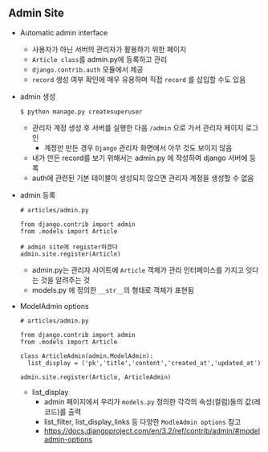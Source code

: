 ## Admin Site

+ Automatic admin interface
  + 사용자가 아닌 서버의 관리자가 활용하기 위한 페이지
  + `Article class`를 admin.py에 등록하고 관리
  + `django.contrib.auth` 모듈에서 제공
  + `record` 생성 여부 확인에 매우 유용하며 직접 `record` 를 삽입할 수도 있음
  
+ admin 생성

  ```
  $ python manage.py createsuperuser
  ```

  + 관리자 계정 생성 후 서버를 실행한 다음 `/admin` 으로 가서 관리자 페이지 로그인
    + 계정만 만든 경우 `Django` 관리자 화면에서 아무 것도 보이지 않음
  + 내가 만든 record를 보기 위해서는 admin.py 에 작성하여 django 서버에 등록
  + auth에 관련된 기본 테이블이 생성되지 않으면 관리자 계정을 생성할 수 없음

+ admin 등록

  ```
  # articles/admin.py
  
  from django.contrib import admin
  from .models import Article
  
  # admin site에 register하겠다
  admin.site.register(Article)
  ```

  + admin.py는 관리자 사이트에 `Article` 객체가 관리 인터페이스를 가지고 잇다는 것을 알려주는 것
  + models.py 에 정의한 `__str__`의 형태로 객체가 표현됨

+ ModelAdmin options

  ```
  # articles/admin.py
  
  from django.contrib import admin
  from .models import Article
  
  class ArticleAdmin(admin.ModelAdmin):
  	list_display = ('pk','title','content','created_at','updated_at')
  	
  admin.site.register(Article, ArticleAdmin)
  ```

  + list_display
    + admin 페이지에서 우리가 `models.py` 정의한 각각의 속성(컬럼)들의 값(레코드)를 출력
    + list_filter, list_display_links 등 다양한 `ModleAdmin options` 참고
    + https://docs.djangoproject.com/en/3.2/ref/contrib/admin/#modeladmin-options